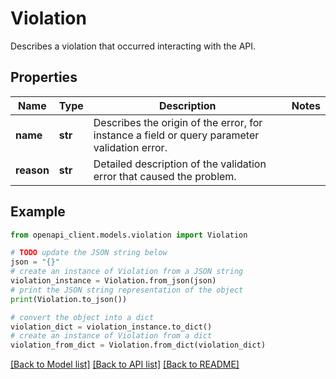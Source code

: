 # Violation

Describes a violation that occurred interacting with the API.

## Properties

Name | Type | Description | Notes
------------ | ------------- | ------------- | -------------
**name** | **str** | Describes the origin of the error, for instance a field or query parameter validation error. | 
**reason** | **str** | Detailed description of the validation error that caused the problem. | 

## Example

```python
from openapi_client.models.violation import Violation

# TODO update the JSON string below
json = "{}"
# create an instance of Violation from a JSON string
violation_instance = Violation.from_json(json)
# print the JSON string representation of the object
print(Violation.to_json())

# convert the object into a dict
violation_dict = violation_instance.to_dict()
# create an instance of Violation from a dict
violation_from_dict = Violation.from_dict(violation_dict)
```
[[Back to Model list]](../README.md#documentation-for-models) [[Back to API list]](../README.md#documentation-for-api-endpoints) [[Back to README]](../README.md)


